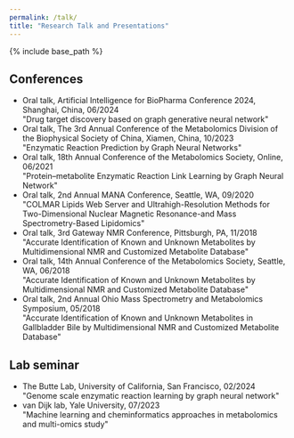 ```yaml
---
permalink: /talk/
title: "Research Talk and Presentations"
---
```


{% include base_path %}
<!-- {% include toc %} -->

## Conferences

* Oral talk, Artificial Intelligence for BioPharma Conference 2024, Shanghai, China, 06/2024 <br>
"Drug target discovery based on graph generative neural network" <br>
* Oral talk, The 3rd Annual Conference of the Metabolomics Division of the Biophysical Society of China, Xiamen, China, 10/2023 <br>
"Enzymatic Reaction Prediction by Graph Neural Networks" <br>
* Oral talk, 18th Annual Conference of the Metabolomics Society, Online, 06/2021 <br>
"Protein–metabolite Enzymatic Reaction Link Learning by Graph Neural Network" <br>
* Oral talk, 2nd Annual MANA Conference, Seattle, WA, 09/2020 <br>
"COLMAR Lipids Web Server and Ultrahigh-Resolution Methods for Two-Dimensional Nuclear Magnetic Resonance-and Mass Spectrometry-Based Lipidomics" <br>
* Oral talk, 3rd Gateway NMR Conference, Pittsburgh, PA, 11/2018 <br>
"Accurate Identification of Known and Unknown Metabolites by Multidimensional NMR and Customized Metabolite Database" <br>
* Oral talk, 14th Annual Conference of the Metabolomics Society, Seattle, WA, 06/2018 <br>
"Accurate Identification of Known and Unknown Metabolites by Multidimensional NMR and Customized Metabolite Database" <br>
* Oral talk, 2nd Annual Ohio Mass Spectrometry and Metabolomics Symposium, 05/2018 <br>
"Accurate Identification of Known and Unknown Metabolites in Gallbladder Bile by Multidimensional NMR and Customized Metabolite Database"

## Lab seminar

* The Butte Lab, University of California, San Francisco, 02/2024 <br>
"Genome scale enzymatic reaction learning by graph neural network"
* van Dijk lab, Yale University, 07/2023 <br>
"Machine learning and cheminformatics approaches in metabolomics and multi-omics study"